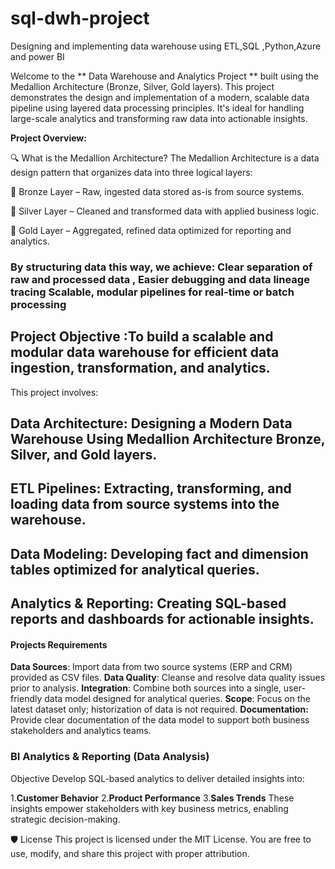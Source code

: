 # sql-dwh-project
Designing and implementing data warehouse using ETL,SQL ,Python,Azure and power BI

Welcome to the ** Data Warehouse and Analytics Project ** built using the Medallion Architecture (Bronze, Silver, Gold layers). This project demonstrates the design and implementation of a modern, scalable data pipeline using layered data processing principles. It's ideal for handling large-scale analytics and transforming raw data into actionable insights.

**Project Overview:**

🔍 What is the Medallion Architecture?
The Medallion Architecture is a data design pattern that organizes data into three logical layers:

🥉 Bronze Layer – Raw, ingested data stored as-is from source systems.

🥈 Silver Layer – Cleaned and transformed data with applied business logic.

🥇 Gold Layer – Aggregated, refined data optimized for reporting and analytics.

### By structuring data this way, we achieve: Clear separation of raw and processed data , Easier debugging and data lineage tracing Scalable, modular pipelines for real-time or batch processing

## Project Objective :To build a scalable and modular data warehouse for efficient data ingestion, transformation, and analytics.

This project involves:

## Data Architecture: Designing a Modern Data Warehouse Using Medallion Architecture Bronze, Silver, and Gold layers.
## ETL Pipelines: Extracting, transforming, and loading data from source systems into the warehouse.
## Data Modeling: Developing fact and dimension tables optimized for analytical queries.
## Analytics & Reporting: Creating SQL-based reports and dashboards for actionable insights.

#### Projects Requirements 

**Data Sources**: Import data from two source systems (ERP and CRM) provided as CSV files.
**Data Quality**: Cleanse and resolve data quality issues prior to analysis.
**Integration**: Combine both sources into a single, user-friendly data model designed for analytical queries.
**Scope**: Focus on the latest dataset only; historization of data is not required.
**Documentation:** Provide clear documentation of the data model to support both business stakeholders and analytics teams.

### BI Analytics & Reporting (Data Analysis)
Objective Develop SQL-based analytics to deliver detailed insights into:

1.**Customer Behavior**
2.**Product Performance**
3.**Sales Trends**
These insights empower stakeholders with key business metrics, enabling strategic decision-making.

🛡️ License
This project is licensed under the MIT License. You are free to use, modify, and share this project with proper attribution.
